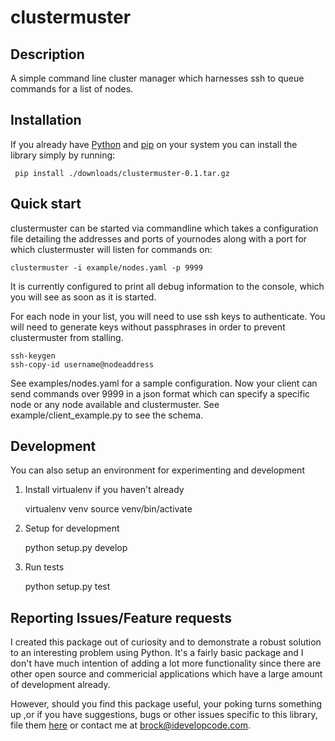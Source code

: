 # clustermuster

## Description

A simple command line cluster manager which harnesses ssh to queue commands for a list of nodes.

## Installation

If you already have [Python](http://www.python.org/) and [pip](http://www.pip-installer.org/) 
on your system you can install the library simply by running:

     pip install ./downloads/clustermuster-0.1.tar.gz
     
## Quick start

clustermuster can be started via commandline which takes a configuration file detailing the 
addresses and ports of yournodes along with a port for which clustermuster will listen for
commands on:

	clustermuster -i example/nodes.yaml -p 9999
	
It is currently configured to print all debug information to the console, which you will see
as soon as it is started.
	
For each node in your list, you will need to use ssh keys to authenticate. You will need to
generate keys without passphrases in order to prevent clustermuster from stalling.

	ssh-keygen
	ssh-copy-id username@nodeaddress
	
See examples/nodes.yaml for a sample configuration. Now your client can send commands over 9999
in a json format which can specify a specific node or any node available and clustermuster. See
example/client_example.py to see the schema.
     
## Development

You can also setup an environment for experimenting and development

1. Install virtualenv if you haven't already

	virtualenv venv
	source venv/bin/activate
	
2. Setup for development

	python setup.py develop

3. Run tests

	python setup.py test

## Reporting Issues/Feature requests

I created this package out of curiosity and to demonstrate a robust solution to an 
interesting problem using Python. It's a fairly basic package and I don't have much 
intention of adding a lot more functionality since there are other open source and 
commericial applications which have a large amount of development already. 

However, should you find this package useful, your poking turns something up
,or if you have suggestions, bugs or other issues specific to this library, file
them [here](https://github.com/bee-rock/clustermuster/issues) or contact me
at [brock@idevelopcode.com](mailto:brock@idevelopcode.com).
